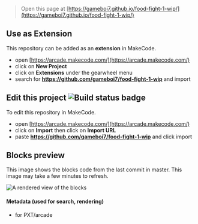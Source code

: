  


> Open this page at [https://gameboi7.github.io/food-fight-1-wip/](https://gameboi7.github.io/food-fight-1-wip/)

## Use as Extension

This repository can be added as an **extension** in MakeCode.

* open [https://arcade.makecode.com/](https://arcade.makecode.com/)
* click on **New Project**
* click on **Extensions** under the gearwheel menu
* search for **https://github.com/gameboi7/food-fight-1-wip** and import

## Edit this project ![Build status badge](https://github.com/gameboi7/food-fight-1-wip/workflows/MakeCode/badge.svg)

To edit this repository in MakeCode.

* open [https://arcade.makecode.com/](https://arcade.makecode.com/)
* click on **Import** then click on **Import URL**
* paste **https://github.com/gameboi7/food-fight-1-wip** and click import

## Blocks preview

This image shows the blocks code from the last commit in master.
This image may take a few minutes to refresh.

![A rendered view of the blocks](https://github.com/gameboi7/food-fight-1-wip/raw/master/.github/makecode/blocks.png)

#### Metadata (used for search, rendering)

* for PXT/arcade
<script src="https://makecode.com/gh-pages-embed.js"></script><script>makeCodeRender("{{ site.makecode.home_url }}", "{{ site.github.owner_name }}/{{ site.github.repository_name }}");</script>
